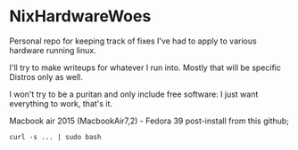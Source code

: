 # NixHardwareWoes
Personal repo for keeping track of fixes I've had to apply to various hardware running linux.

I'll try to make writeups for whatever I run into.
Mostly that will be specific Distros only as well.

I won't try to be a puritan and only include free software: I just want everything to work, that's it.

Macbook air 2015 (MacbookAir7,2) - Fedora 39 
post-install from this github;

```
curl -s ... | sudo bash
```
